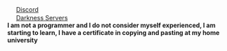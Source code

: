 <img height="16" width="16" src="https://darknesscommunity.club/images/discord.png" /> <a href="https://discord.com/channels/@me/350722017617510401">Discord</a>
<br/>
<img height="16" width="16" src="https://darknesscommunity.club/images/iconserver2.png" /> <a href="https://darknesscommunity.club/">Darkness Servers</a>
<br/>
<strong>I am not a programmer and I do not consider myself experienced, I am starting to learn, I have a certificate in copying and pasting at my home university</strong>

